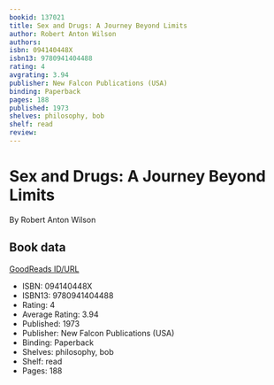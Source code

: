```yaml
---
bookid: 137021
title: Sex and Drugs: A Journey Beyond Limits
author: Robert Anton Wilson
authors: 
isbn: 094140448X
isbn13: 9780941404488
rating: 4
avgrating: 3.94
publisher: New Falcon Publications (USA)
binding: Paperback
pages: 188
published: 1973
shelves: philosophy, bob
shelf: read
review: 
---
```


# Sex and Drugs: A Journey Beyond Limits

By Robert Anton Wilson

## Book data

[GoodReads ID/URL](https://www.goodreads.com/book/show/137021)

- ISBN: 094140448X
- ISBN13: 9780941404488
- Rating: 4
- Average Rating: 3.94
- Published: 1973
- Publisher: New Falcon Publications (USA)
- Binding: Paperback
- Shelves: philosophy, bob
- Shelf: read
- Pages: 188

